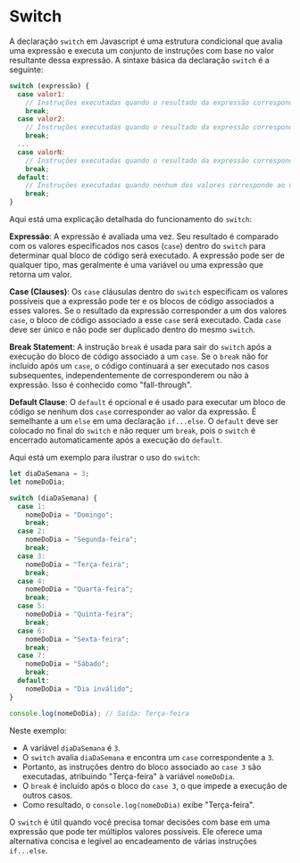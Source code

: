 # Switch

A declaração `switch` em Javascript é uma estrutura condicional que avalia uma expressão e executa um conjunto de instruções com base no valor resultante dessa expressão. A sintaxe básica da declaração `switch` é a seguinte:

```javascript
switch (expressão) {
  case valor1:
    // Instruções executadas quando o resultado da expressão corresponde a valor1
    break;
  case valor2:
    // Instruções executadas quando o resultado da expressão corresponde a valor2
    break;
  ...
  case valorN:
    // Instruções executadas quando o resultado da expressão corresponde a valorN
    break;
  default:
    // Instruções executadas quando nenhum dos valores corresponde ao valor da expressão
    break;
}
```

Aqui está uma explicação detalhada do funcionamento do `switch`:

**Expressão**: A expressão é avaliada uma vez. Seu resultado é comparado com os
valores especificados nos casos (`case`) dentro do `switch` para determinar qual bloco
de código será executado. A expressão pode ser de qualquer tipo, mas geralmente é uma
variável ou uma expressão que retorna um valor.

**Case (Clauses)**: Os `case` cláusulas dentro do `switch` especificam os valores
possíveis que a expressão pode ter e os blocos de código associados a esses valores.
Se o resultado da expressão corresponder a um dos valores `case`, o bloco de código
associado a esse `case` será executado. Cada `case` deve ser único e não pode ser
duplicado dentro do mesmo `switch`.

**Break Statement**: A instrução `break` é usada para sair do `switch` após a execução
do bloco de código associado a um `case`. Se o `break` não for incluído após um
`case`, o código continuará a ser executado nos casos subsequentes, independentemente
de corresponderem ou não à expressão. Isso é conhecido como "fall-through".

**Default Clause**: O `default` é opcional e é usado para executar um bloco de
código se nenhum dos `case` corresponder ao valor da expressão. É semelhante a um
`else` em uma declaração `if...else`. O `default` deve ser colocado no final do
`switch` e não requer um `break`, pois o `switch` é encerrado automaticamente após a
execução do `default`.

Aqui está um exemplo para ilustrar o uso do `switch`:

```javascript
let diaDaSemana = 3;
let nomeDoDia;

switch (diaDaSemana) {
  case 1:
    nomeDoDia = "Domingo";
    break;
  case 2:
    nomeDoDia = "Segunda-feira";
    break;
  case 3:
    nomeDoDia = "Terça-feira";
    break;
  case 4:
    nomeDoDia = "Quarta-feira";
    break;
  case 5:
    nomeDoDia = "Quinta-feira";
    break;
  case 6:
    nomeDoDia = "Sexta-feira";
    break;
  case 7:
    nomeDoDia = "Sábado";
    break;
  default:
    nomeDoDia = "Dia inválido";
}

console.log(nomeDoDia); // Saída: Terça-feira
```

Neste exemplo:

- A variável `diaDaSemana` é `3`.
- O `switch` avalia `diaDaSemana` e encontra um `case` correspondente a `3`.
- Portanto, as instruções dentro do bloco associado ao `case 3` são executadas,
  atribuindo "Terça-feira" à variável `nomeDoDia`.
- O `break` é incluído após o bloco do `case 3`, o que impede a execução de outros casos.
- Como resultado, o `console.log(nomeDoDia)` exibe "Terça-feira".

O `switch` é útil quando você precisa tomar decisões com base em uma expressão que
pode ter múltiplos valores possíveis. Ele oferece uma alternativa concisa e legível ao
encadeamento de várias instruções `if...else`.

